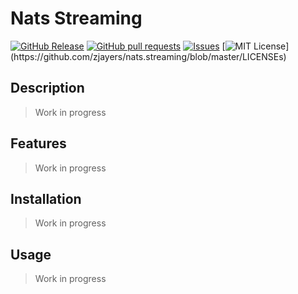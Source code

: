 # Nats Streaming
[![GitHub Release](https://img.shields.io/github/release/zjayers/nats.streaming.svg?style=flat)]()
[![GitHub pull requests](https://img.shields.io/github/issues-pr/zjayers/nats.streaming.svg?style=flat)]()
[![Issues](https://img.shields.io/github/issues-raw/zjayers/nats.streaming.svg?maxAge=25000)](https://github.com/zjayers/nats.streaming/issues)
[![MIT License](https://img.shields.io/apm/l/atomic-ui.svg?)](https://github.com/zjayers/nats.streaming/blob/master/LICENSEs)

## Description

> Work in progress

## Features

> Work in progress

## Installation

> Work in progress

## Usage

> Work in progress